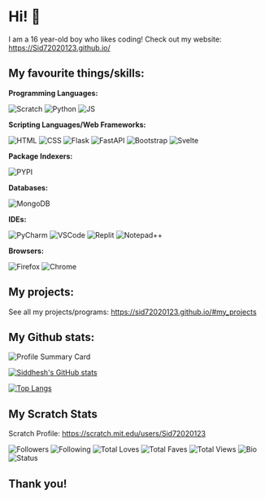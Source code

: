 # Hi! 👋
I am a 16 year-old boy who likes coding! Check out my website: https://Sid72020123.github.io/

## My favourite things/skills:
**Programming Languages:**

![Scratch](https://img.shields.io/badge/Scratch-4D97FF?style=for-the-badge&logo=Scratch&logoColor=yellow&color=black)
![Python](https://img.shields.io/badge/Python-FFD43B?style=for-the-badge&logo=python&logoColor=blue&color=black)
![JS](https://img.shields.io/badge/JavaScript-323330?style=for-the-badge&logo=javascript&logoColor=F7DF1E&color=black)


**Scripting Languages/Web Frameworks:**

![HTML](https://img.shields.io/badge/HTML5-E34F26?style=for-the-badge&logo=html5&logoColor=blue&color=black)
![CSS](https://img.shields.io/badge/CSS3-1572B6?style=for-the-badge&logo=css3&logoColor=red&color=black)
![Flask](https://img.shields.io/badge/Flask-000000?style=for-the-badge&logo=flask&logoColor=white&color=black)
![FastAPI](https://img.shields.io/badge/fastapi-109989?style=for-the-badge&logo=FASTAPI&logoColor=green&color=black)
![Bootstrap](https://img.shields.io/badge/Bootstrap-563D7C?style=for-the-badge&logo=bootstrap&logoColor=lightpurple&color=black)
![Svelte](https://img.shields.io/badge/Svelte-4A4A55?style=for-the-badge&logo=svelte&logoColor=FF3E00&color=black)

**Package Indexers:**

![PYPI](https://img.shields.io/badge/pypi-3775A9?style=for-the-badge&logo=pypi&logoColor=blue&color=black)

**Databases:**

![MongoDB](https://img.shields.io/badge/MongoDB-4EA94B?style=for-the-badge&logo=mongodb&logoColor=green&color=black)

**IDEs:**

![PyCharm](https://img.shields.io/badge/PyCharm-000000.svg?&style=for-the-badge&logo=PyCharm&logoColor=green&color=black)
![VSCode](https://img.shields.io/badge/VSCode-0078D4?style=for-the-badge&logo=visual%20studio%20code&logoColor=blue&color=black)
![Replit](https://img.shields.io/badge/replit-667881?style=for-the-badge&logo=replit&logoColor=white&color=black)
![Notepad++](https://img.shields.io/badge/Notepad++-90E59A.svg?style=for-the-badge&logo=notepad%2B%2B&logoColor=lightgreen&color=black)

**Browsers:**

![Firefox](https://img.shields.io/badge/Firefox_Browser-FF7139?style=for-the-badge&logo=Firefox-Browser&logoColor=orange&color=black)
![Chrome](https://img.shields.io/badge/Google_chrome-4285F4?style=for-the-badge&logo=Google-chrome&logoColor=white&color=black)

## My projects:
See all my projects/programs: https://sid72020123.github.io/#my_projects

## My Github stats:
![Profile Summary Card](https://github-profile-summary-cards.vercel.app/api/cards/profile-details?username=Sid72020123&theme=github_dark)

[![Siddhesh's GitHub stats](https://github-readme-stats.vercel.app/api?username=Sid72020123&show_icons=true&theme=github_dark)](https://github.com/Sid72020123)

[![Top Langs](https://github-readme-stats.vercel.app/api/top-langs/?username=Sid72020123&show_icons=true&theme=github_dark)](https://github.com/Sid72020123)

## My Scratch Stats
Scratch Profile: https://scratch.mit.edu/users/Sid72020123

![Followers](https://scratch-stats-badge.sid72020123.repl.co/user?username=Sid72020123&data=followers&label=Followers&style=social)
![Following](https://scratch-stats-badge.sid72020123.repl.co/user?username=Sid72020123&data=following&label=Following&style=social)
![Total Loves](https://scratch-stats-badge.sid72020123.repl.co/user?username=Sid72020123&data=loves&label=Total%20Loves&style=social)
![Total Faves](https://scratch-stats-badge.sid72020123.repl.co/user?username=Sid72020123&data=favorites&label=Total%20Faves&style=social)
![Total Views](https://scratch-stats-badge.sid72020123.repl.co/user?username=Sid72020123&data=views&label=Total%20Views&style=social)
![Bio](https://scratch-stats-badge.sid72020123.repl.co/user?username=Sid72020123&data=bio&label=Bio&style=flat&color=black)
![Status](https://scratch-stats-badge.sid72020123.repl.co/user?username=Sid72020123&data=status&label=Status&style=flat&color=black)


## Thank you!
